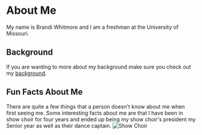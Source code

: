 # About Me
My name is Brandi Whitmore and I am a freshman at the University of Missouri.
## Background
If you are wanting to more about my background make sure you check out my [background](Background.md). 
## Fun Facts About Me
There are quite a few things that a person doesn't know about me when first seeing me. Some interesting facts about me are that I have been in show choir for four years and ended up being my show choir's president my Senior year as well as their dance captain. 
![Show Choir](SHOWCHOIR.pnj.pnj)
